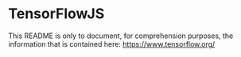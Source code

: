 # TensorFlowJS
This README is only to document, for comprehension purposes, the information that is contained here: https://www.tensorflow.org/
